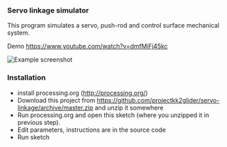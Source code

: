 ### Servo linkage simulator
This program simulates a servo, push-rod and control surface mechanical system. 

Demo https://www.youtube.com/watch?v=dmfMiFj45kc

![Example screenshot](https://github.com/projectkk2glider/servo-linkage/wiki/media/screenshot1.png)

### Installation
 * install processing.org (http://processing.org/)
 * Download this project from https://github.com/projectkk2glider/servo-linkage/archive/master.zip and unzip it somewhere
 * Run processing.org and open this sketch (where you unzipped it in previous step).
 * Edit parameters, instructions are in the source code
 * Run sketch
